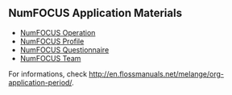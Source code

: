 ## NumFOCUS Application Materials

- [NumFOCUS Operation][OP]
- [NumFOCUS Profile][OA]
- [NumFOCUS Questionnaire][OQ]
- [NumFOCUS Team][OT]

For informations, check
http://en.flossmanuals.net/melange/org-application-period/.


[OA]: profile.md
[OP]: operations.md
[OQ]: questionnaire.md
[OT]: team.md
